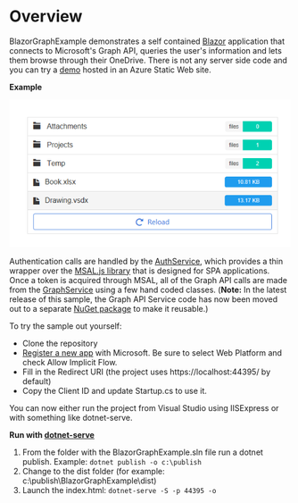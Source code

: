 # Overview
BlazorGraphExample demonstrates a self contained [Blazor](https://blazor.net) application that connects to Microsoft's Graph API, queries the user's information and lets them browse through their OneDrive. There is not any server side code and you can try a [demo](https://blazorgraph.z20.web.core.windows.net/) hosted in an Azure Static Web site.

**Example**

<img src="https://github.com/jburman/BlazorGraphExample/raw/master/Docs/onedrive.png" />

Authentication calls are handled by the [AuthService](https://github.com/jburman/BlazorGraphExample/blob/master/BlazorGraphExample/Services/AuthService.cs), 
which provides a thin wrapper over the [MSAL.js library](https://github.com/AzureAD/microsoft-authentication-library-for-js) 
that is designed for SPA applications. Once a token is acquired through MSAL, all of the Graph API calls are made 
from the [GraphService](https://github.com/jburman/W8lessLabs.GraphAPI/blob/master/src/W8lessLabs.GraphAPI/Services/GraphService.cs) 
using a few hand coded classes. (**Note:** In the latest release of this sample, the Graph API Service code has now been moved out to a separate [NuGet package](https://www.nuget.org/packages/W8lessLabs.GraphAPI/) to make it reusable.)

To try the sample out yourself:
- Clone the repository
- [Register a new app](https://apps.dev.microsoft.com/) with Microsoft. Be sure to select Web Platform and check Allow Implicit Flow.
- Fill in the Redirect URI (the project uses https://localhost:44395/ by default)
- Copy the Client ID and update Startup.cs to use it.
  
You can now either run the project from Visual Studio using IISExpress or with something like dotnet-serve. 

**Run with [dotnet-serve](https://www.nuget.org/packages/dotnet-serve/)**

1. From the folder with the BlazorGraphExample.sln file run a dotnet publish.
Example: `dotnet publish -o c:\publish`
2. Change to the dist folder (for example: c:\publish\BlazorGraphExample\dist)
3. Launch the index.html: `dotnet-serve -S -p 44395 -o`
